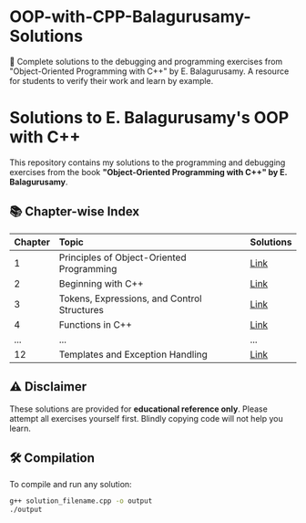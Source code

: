 # OOP-with-CPP-Balagurusamy-Solutions
🧩 Complete solutions to the debugging and programming exercises from "Object-Oriented Programming with C++" by E. Balagurusamy. A resource for students to verify their work and learn by example.
# Solutions to E. Balagurusamy's OOP with C++

This repository contains my solutions to the programming and debugging exercises from the book **"Object-Oriented Programming with C++" by E. Balagurusamy**.

## 📚 Chapter-wise Index

| Chapter | Topic | Solutions |
| :--- | :--- | :--- |
| 1 | Principles of Object-Oriented Programming | [Link](./Chapter_01/) |
| 2 | Beginning with C++ | [Link](./Chapter_02/) |
| 3 | Tokens, Expressions, and Control Structures | [Link](./Chapter_03/) |
| 4 | Functions in C++ | [Link](./Chapter_04/) |
| ... | ... | ... |
| 12 | Templates and Exception Handling | [Link](./Chapter_12/) |

## ⚠️ Disclaimer
These solutions are provided for **educational reference only**. Please attempt all exercises yourself first. Blindly copying code will not help you learn.

## 🛠️ Compilation
To compile and run any solution:
```bash
g++ solution_filename.cpp -o output
./output
